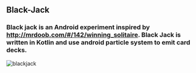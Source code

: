 ## Black-Jack 

### Black jack is an Android experiment inspired by http://mrdoob.com/#/142/winning_solitaire. Black Jack is written in Kotlin and use android particle system to emit card decks. 

![blackjack](https://github.com/hiteshsahu/Black-Jack/blob/master/Art/black_jack.gif)
